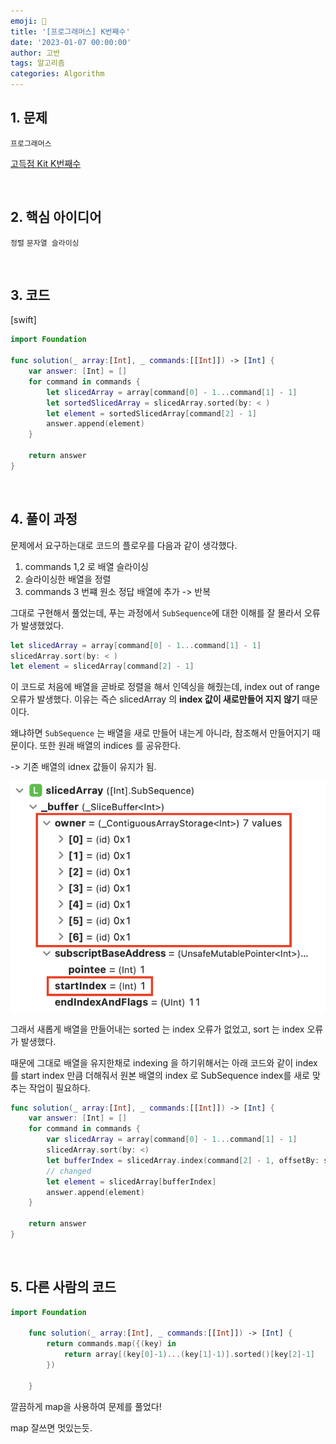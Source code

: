 ```yaml
---
emoji: 🧶
title: '[프로그래머스] K번째수'
date: '2023-01-07 00:00:00'
author: 고반
tags: 알고리즘
categories: Algorithm
---
```


## 1. 문제

`프로그래머스`

[고득점 Kit K번째수](https://school.programmers.co.kr/learn/courses/30/lessons/42748)


<br/>

## 2. 핵심 아이디어

`정렬` `문자열 슬라이싱`

<br/>

## 3. 코드
[swift]
```swift
import Foundation

func solution(_ array:[Int], _ commands:[[Int]]) -> [Int] {
    var answer: [Int] = []
    for command in commands {
        let slicedArray = array[command[0] - 1...command[1] - 1]
        let sortedSlicedArray = slicedArray.sorted(by: < )
        let element = sortedSlicedArray[command[2] - 1]
        answer.append(element)
    }
    
    return answer
}

```

<br/>

## 4. 풀이 과정

문제에서 요구하는대로 코드의 플로우를 다음과 같이 생각했다.

1. commands 1,2 로 배열 슬라이싱
2. 슬라이싱한 배열을 정렬
3. commands 3 번쨰 원소 정답 배열에 추가
-> 반복

그대로 구현해서 풀었는데, 푸는 과정에서 `SubSequence`에 대한 이해를 잘 몰라서 오류가 발생했었다.

```swift
let slicedArray = array[command[0] - 1...command[1] - 1]
slicedArray.sort(by: < )
let element = slicedArray[command[2] - 1]
```

이 코드로 처음에 배열을 곧바로 정렬을 해서 인덱싱을 해줬는데, index out of range 오류가 발생했다. 이유는 즉슨 slicedArray 의 **index 값이 새로만들어 지지 않기** 때문이다.

왜냐하면 `SubSequence` 는 배열을 새로 만들어 내는게 아니라, 참조해서 만들어지기 때문이다. 또한 원래 배열의 indices 를 공유한다.

-> 기존 배열의 idnex 값들이 유지가 됨.

![subSequence.png](subSequence.png)


그래서 새롭게 배열을 만들어내는 sorted 는 index 오류가 없었고, sort 는 index 오류가 발생했다.

때문에 그대로 배열을 유지한채로 indexing 을 하기위해서는 아래 코드와 같이 index 를 start index 만큼 더해줘서 원본 배열의 index 로 SubSequence index를 새로 맞추는 작업이 필요하다.

```swift
func solution(_ array:[Int], _ commands:[[Int]]) -> [Int] {
    var answer: [Int] = []
    for command in commands {
        var slicedArray = array[command[0] - 1...command[1] - 1]
        slicedArray.sort(by: <)
        let bufferIndex = slicedArray.index(command[2] - 1, offsetBy: slicedArray.startIndex)
        // changed
        let element = slicedArray[bufferIndex]
        answer.append(element)
    }
    
    return answer
}
```



<br/>

## 5. 다른 사람의 코드

```swift
import Foundation

    func solution(_ array:[Int], _ commands:[[Int]]) -> [Int] {
        return commands.map({(key) in
            return array[(key[0]-1)...(key[1]-1)].sorted()[key[2]-1]
        })

    }
```

깔끔하게 map을 사용하여 문제를 풀었다! 

map 잘쓰면 멋있는듯.

<br/>


```toc

```
